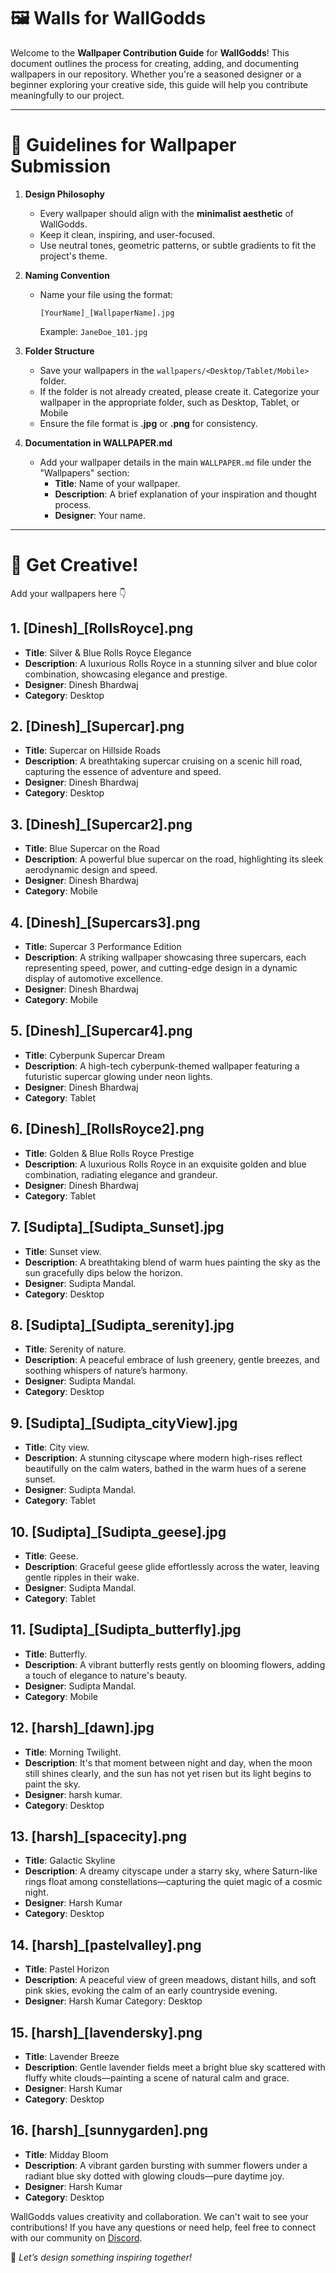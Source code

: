 # 🖼️ Walls for WallGodds  

Welcome to the **Wallpaper Contribution Guide** for **WallGodds**! This document outlines the process for creating, adding, and documenting wallpapers in our repository. Whether you're a seasoned designer or a beginner exploring your creative side, this guide will help you contribute meaningfully to our project.  

---

# 📝 Guidelines for Wallpaper Submission 

1. **Design Philosophy**  
   - Every wallpaper should align with the **minimalist aesthetic** of WallGodds.  
   - Keep it clean, inspiring, and user-focused.  
   - Use neutral tones, geometric patterns, or subtle gradients to fit the project's theme.

2. **Naming Convention**  
   - Name your file using the format:  
     ```
     [YourName]_[WallpaperName].jpg
     ```
     Example: `JaneDoe_101.jpg`  

3. **Folder Structure**  
   - Save your wallpapers in the `wallpapers/<Desktop/Tablet/Mobile>` folder.
   - If the folder is not already created, please create it. Categorize your wallpaper in the appropriate folder, such as Desktop, Tablet, or Mobile
   - Ensure the file format is **.jpg** or **.png** for consistency.  

4. **Documentation in WALLPAPER.md**  
   - Add your wallpaper details in the main `WALLPAPER.md` file under the "Wallpapers" section:  
     - **Title**: Name of your wallpaper.  
     - **Description**: A brief explanation of your inspiration and thought process.  
     - **Designer**: Your name.
    
---

# 👀 Get Creative!  

Add your wallpapers here 👇

<!-- 
## [YourName]_[PullRequestNumber].jpg 
  - **Title**: Name of your wallpaper.  
  - **Description**: A brief explanation of your inspiration and thought process.  
  - **Designer**: Your name.
  - **Category**: Desktop/Tablet/Mobile
-->

## 1. [Dinesh]_[RollsRoyce].png
  -  **Title**: Silver & Blue Rolls Royce Elegance
  -  **Description**: A luxurious Rolls Royce in a stunning silver and blue color combination,  showcasing elegance and prestige.
  -  **Designer**: Dinesh Bhardwaj
  -  **Category**: Desktop

## 2. [Dinesh]_[Supercar].png
  - **Title**: Supercar on Hillside Roads
  - **Description**: A breathtaking supercar cruising on a scenic hill road, capturing the essence of adventure and speed.
  - **Designer**: Dinesh Bhardwaj
  - **Category**: Desktop


## 3. [Dinesh]_[Supercar2].png
  - **Title**: Blue Supercar on the Road
  - **Description**: A powerful blue supercar on the road, highlighting its sleek aerodynamic design and speed.
  - **Designer**: Dinesh Bhardwaj
  - **Category**: Mobile


## 4. [Dinesh]_[Supercars3].png
  - **Title**: Supercar 3 Performance Edition
  - **Description**: A striking wallpaper  showcasing three supercars, each representing speed, power, and cutting-edge design in a dynamic display of automotive excellence.
  - **Designer**: Dinesh Bhardwaj
  - **Category**: Mobile

## 5. [Dinesh]_[Supercar4].png
  - **Title**: Cyberpunk Supercar Dream
  - **Description**: A high-tech cyberpunk-themed wallpaper featuring a futuristic supercar glowing under neon lights.
  - **Designer**: Dinesh Bhardwaj
  - **Category**: Tablet

## 6. [Dinesh]_[RollsRoyce2].png
  - **Title**: Golden & Blue Rolls Royce Prestige
  - **Description**: A luxurious Rolls Royce in an exquisite golden and blue combination, radiating elegance and grandeur.
  - **Designer**: Dinesh Bhardwaj
  - **Category**: Tablet

## 7. [Sudipta]_[Sudipta_Sunset].jpg 
  - **Title**: Sunset view.  
  - **Description**: A breathtaking blend of warm hues painting the sky as the sun gracefully dips below the horizon. 
  - **Designer**: Sudipta Mandal.
  - **Category**: Desktop

## 8. [Sudipta]_[Sudipta_serenity].jpg 
  - **Title**: Serenity of nature.  
  - **Description**: A peaceful embrace of lush greenery, gentle breezes, and soothing whispers of nature’s harmony.  
  - **Designer**: Sudipta Mandal.
  - **Category**: Desktop

## 9. [Sudipta]_[Sudipta_cityView].jpg 
  - **Title**: City view.  
  - **Description**: A stunning cityscape where modern high-rises reflect beautifully on the calm waters, bathed in the warm hues of a serene sunset.  
  - **Designer**: Sudipta Mandal.
  - **Category**: Tablet

## 10. [Sudipta]_[Sudipta_geese].jpg 
  - **Title**: Geese.  
  - **Description**: Graceful geese glide effortlessly across the water, leaving gentle ripples in their wake.  
  - **Designer**: Sudipta Mandal.
  - **Category**: Tablet

## 11. [Sudipta]_[Sudipta_butterfly].jpg 
  - **Title**: Butterfly.  
  - **Description**: A vibrant butterfly rests gently on blooming flowers, adding a touch of elegance to nature's beauty.  
  - **Designer**: Sudipta Mandal.
  - **Category**: Mobile


## 12. [harsh]_[dawn].jpg 
  - **Title**: Morning Twilight.  
  - **Description**: It's that moment between night and day, when the moon still shines clearly, and the sun has not yet risen but its light begins to paint the sky.  
  - **Designer**: harsh kumar.
  - **Category**: Desktop

##  13. [harsh]_[spacecity].png
- **Title**: Galactic Skyline
- **Description**: A dreamy cityscape under a starry sky, where Saturn-like rings float among constellations—capturing the quiet magic of a cosmic night.
- **Designer**: Harsh Kumar
- **Category**: Desktop

## 14. [harsh]_[pastelvalley].png
- **Title**: Pastel Horizon
- **Description**: A peaceful view of green meadows, distant hills, and soft pink skies, evoking the calm of an early countryside evening.
- **Designer**: Harsh Kumar
Category: Desktop

## 15. [harsh]_[lavendersky].png
- **Title**: Lavender Breeze
- **Description**: Gentle lavender fields meet a bright blue sky scattered with fluffy white clouds—painting a scene of natural calm and grace.
- **Designer**: Harsh Kumar
- **Category**: Desktop

## 16. [harsh]_[sunnygarden].png
- **Title**: Midday Bloom
- **Description**: A vibrant garden bursting with summer flowers under a radiant blue sky dotted with glowing clouds—pure daytime joy.
- **Designer**: Harsh Kumar
- **Category**: Desktop



WallGodds values creativity and collaboration. We can't wait to see your contributions! If you have any questions or need help, feel free to connect with our community on [Discord](https://discord.gg/kTQ5KWANp8).  

🌟 *Let’s design something inspiring together!*

